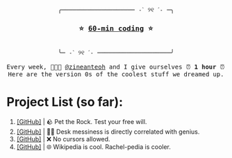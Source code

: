 <pre align="center">
╭──────────────────── ˗ˋ ୨୧ ˊ˗ ─╮
<h3>⭐ <a href="https://github.com/kohrachel/60-min-coding">60-min coding</a> ⭐</h3>
╰─ ˗ˋ ୨୧ ˊ˗ ────────────────────╯

Every week, 🧑🏻‍💻 <a href="https://github.com/zineanteoh">@zineanteoh</a> and I give ourselves ⏰ <b>1 hour</b> ⏰ to make something with AI.
Here are the version 0s of the coolest stuff we dreamed up.
</pre> 

# Project List (so far): 

1. [[GitHub]](https://github.com/kohrachel/w1-pet-rock) | 🪨 Pet the Rock. Test your free will.
2. [[GitHub]](https://github.com/kohrachel/w2-3d-about-me) | ✍🏻 Desk messiness is directly correlated with genius.
3. [[GitHub]](https://github.com/kohrachel/w3-cursor-not-allowed-v0) | ❌ No cursors allowed. 
4. [[GitHub]](https://github.com/kohrachel/w4-mini-wikipedia) | 🌐 Wikipedia is cool. Rachel-pedia is cooler.

